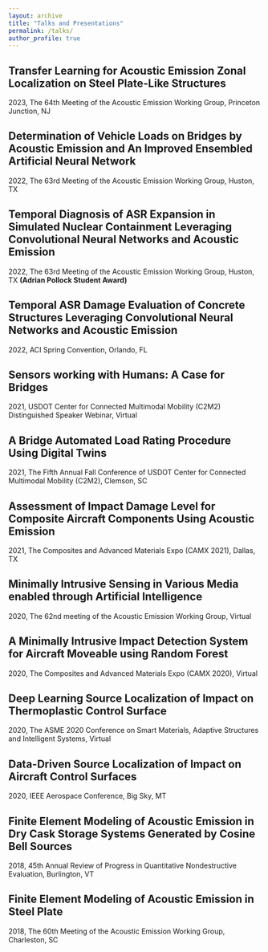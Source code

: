```yaml
---
layout: archive
title: "Talks and Presentations"
permalink: /talks/
author_profile: true
---
```

## Transfer Learning for Acoustic Emission Zonal Localization on Steel Plate-Like Structures
2023, The 64th Meeting of the Acoustic Emission Working Group, Princeton Junction, NJ

## Determination of Vehicle Loads on Bridges by Acoustic Emission and An Improved Ensembled Artificial Neural Network
2022, The 63rd Meeting of the Acoustic Emission Working Group, Huston, TX

## Temporal Diagnosis of ASR Expansion in Simulated Nuclear Containment Leveraging Convolutional Neural Networks and Acoustic Emission
2022, The 63rd Meeting of the Acoustic Emission Working Group, Huston, TX **(Adrian Pollock Student Award)**

## Temporal ASR Damage Evaluation of Concrete Structures Leveraging Convolutional Neural Networks and Acoustic Emission
2022, ACI Spring Convention, Orlando, FL

## Sensors working with Humans: A Case for Bridges
2021, USDOT Center for Connected Multimodal Mobility (C2M2) Distinguished Speaker Webinar, Virtual

## A Bridge Automated Load Rating Procedure Using Digital Twins
2021, The Fifth Annual Fall Conference of USDOT Center for Connected Multimodal Mobility (C2M2), Clemson, SC

## Assessment of Impact Damage Level for Composite Aircraft Components Using Acoustic Emission
2021, The Composites and Advanced Materials Expo (CAMX 2021), Dallas, TX

## Minimally Intrusive Sensing in Various Media enabled through Artificial Intelligence
2020, The 62nd meeting of the Acoustic Emission Working Group, Virtual

## A Minimally Intrusive Impact Detection System for Aircraft Moveable using Random Forest
2020, The Composites and Advanced Materials Expo (CAMX 2020), Virtual

## Deep Learning Source Localization of Impact on Thermoplastic Control Surface
2020, The ASME 2020 Conference on Smart Materials, Adaptive Structures and Intelligent Systems, Virtual

## Data-Driven Source Localization of Impact on Aircraft Control Surfaces
2020, IEEE Aerospace Conference, Big Sky, MT

## Finite Element Modeling of Acoustic Emission in Dry Cask Storage Systems Generated by Cosine Bell Sources
2018, 45th Annual Review of Progress in Quantitative Nondestructive Evaluation, Burlington, VT

## Finite Element Modeling of Acoustic Emission in Steel Plate
2018, The 60th Meeting of the Acoustic Emission Working Group, Charleston, SC

